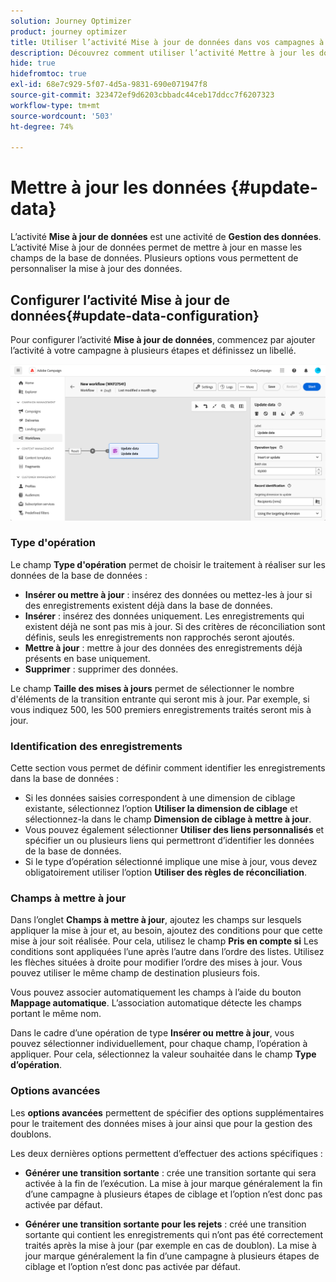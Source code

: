 ```yaml
---
solution: Journey Optimizer
product: journey optimizer
title: Utiliser l’activité Mise à jour de données dans vos campagnes à plusieurs étapes
description: Découvrez comment utiliser l’activité Mettre à jour les données .
hide: true
hidefromtoc: true
exl-id: 68e7c929-5f07-4d5a-9831-690e071947f8
source-git-commit: 323472ef9d6203cbbadc44ceb17ddcc7f6207323
workflow-type: tm+mt
source-wordcount: '503'
ht-degree: 74%

---
```


# Mettre à jour les données {#update-data}

L’activité **Mise à jour de données** est une activité de **Gestion des données**. L’activité Mise à jour de données permet de mettre à jour en masse les champs de la base de données. Plusieurs options vous permettent de personnaliser la mise à jour des données.

<!--
The **Operation type** field lets you choose the process to be carried out on the data in the database. Select the first option to add data or update (it if it has already been added). You can also only add data, only update data, or delete data. Select the **Update and merge collections** to select a primary record to link duplicates to, and delete those duplicates safely

Specify how to identify the records in the database: if data relate to an existing targeting dimension, select the **Using the targeting dimension** option and select the targeting dimension and fields to update. Otherwise, specify one or more custom links to identify the data in the database, or direct use of reconciliation keys.

Select the fields to update and reconciliation settings. You can use the **Auto-mapping** option to automatically identify the fields to be updated.

The **Advanced options** section let you specify additional settings to manage data and duplicates.

Toggle the **Generate an outbound transition** option to add an outbound transition that will be activated at the end of the execution of the **Update data** activity. The update generally marks the end of a targeting workflow and therefore the option is not activated by default.

Toggle the **Generate an outbound transition for rejects** option to add an outbound transition containing records that have not been correctly processed after the update (for example if there is a duplicate). The update generally marks the end of a targeting workflow and therefore the option is not activated by default.
-->

## Configurer l’activité Mise à jour de données{#update-data-configuration}

Pour configurer l’activité **Mise à jour de données**, commencez par ajouter l’activité à votre campagne à plusieurs étapes et définissez un libellé.

![](../assets/workflow-update-data.png)

### Type d&#39;opération

Le champ **Type d&#39;opération** permet de choisir le traitement à réaliser sur les données de la base de données :

* **Insérer ou mettre à jour** : insérez des données ou mettez-les à jour si des enregistrements existent déjà dans la base de données.
* **Insérer** : insérez des données uniquement. Les enregistrements qui existent déjà ne sont pas mis à jour. Si des critères de réconciliation sont définis, seuls les enregistrements non rapprochés seront ajoutés.
* **Mettre à jour** : mettre à jour des données des enregistrements déjà présents en base uniquement.
* **Supprimer** : supprimer des données.

Le champ **Taille des mises à jours** permet de sélectionner le nombre d&#39;éléments de la transition entrante qui seront mis à jour. Par exemple, si vous indiquez 500, les 500 premiers enregistrements traités seront mis à jour.

### Identification des enregistrements

Cette section vous permet de définir comment identifier les enregistrements dans la base de données :

* Si les données saisies correspondent à une dimension de ciblage existante, sélectionnez l’option **Utiliser la dimension de ciblage** et sélectionnez-la dans le champ **Dimension de ciblage à mettre à jour**.
* Vous pouvez également sélectionner **Utiliser des liens personnalisés** et spécifier un ou plusieurs liens qui permettront d’identifier les données de la base de données.
* Si le type d’opération sélectionné implique une mise à jour, vous devez obligatoirement utiliser l’option **Utiliser des règles de réconciliation**.

### Champs à mettre à jour

Dans l’onglet **Champs à mettre à jour**, ajoutez les champs sur lesquels appliquer la mise à jour et, au besoin, ajoutez des conditions pour que cette mise à jour soit réalisée. Pour cela, utilisez le champ **Pris en compte si** Les conditions sont appliquées l’une après l’autre dans l’ordre des listes. Utilisez les flèches situées à droite pour modifier l’ordre des mises à jour. Vous pouvez utiliser le même champ de destination plusieurs fois.

Vous pouvez associer automatiquement les champs à l’aide du bouton **Mappage automatique**. L’association automatique détecte les champs portant le même nom.

Dans le cadre d’une opération de type **Insérer ou mettre à jour**, vous pouvez sélectionner individuellement, pour chaque champ, l’opération à appliquer. Pour cela, sélectionnez la valeur souhaitée dans le champ **Type d’opération**.

### Options avancées

Les **options avancées** permettent de spécifier des options supplémentaires pour le traitement des données mises à jour ainsi que pour la gestion des doublons.

<!--
* **Disable automatic key management**
* **Disable audit**
* **Empty the destination value if the source value is empty**
* **Update all columns with matching names**
* **Ignore records which concern the same target**: only the first in the list of expressions will be considered
-->

Les deux dernières options permettent d’effectuer des actions spécifiques :

* **Générer une transition sortante** : crée une transition sortante qui sera activée à la fin de l’exécution. La mise à jour marque généralement la fin d’une campagne à plusieurs étapes de ciblage et l’option n’est donc pas activée par défaut.

* **Générer une transition sortante pour les rejets** : créé une transition sortante qui contient les enregistrements qui n’ont pas été correctement traités après la mise à jour (par exemple en cas de doublon). La mise à jour marque généralement la fin d’une campagne à plusieurs étapes de ciblage et l’option n’est donc pas activée par défaut.
